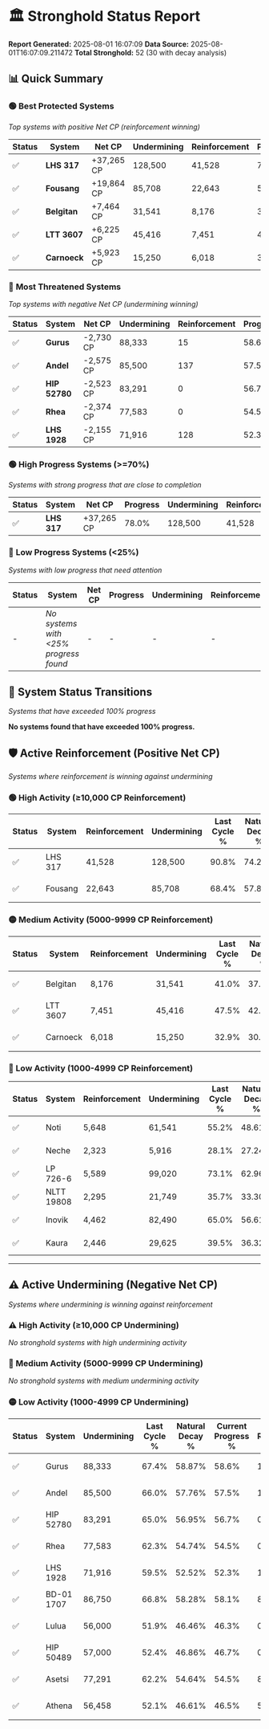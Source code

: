 # 🏛️ Stronghold Status Report

**Report Generated:** 2025-08-01 16:07:09
**Data Source:** 2025-08-01T16:07:09.211472
**Total Stronghold:** 52 (30 with decay analysis)

## 📊 Quick Summary

### 🟢 **Best Protected Systems**
*Top systems with positive Net CP (reinforcement winning)*

| Status | System | Net CP | Undermining | Reinforcement | Progress |
|--------|--------|--------|-------------|---------------|----------|
| ✅ | **LHS 317** | +37,265 CP | 128,500 | 41,528 | 78.0% |
| ✅ | **Fousang** | +19,864 CP | 85,708 | 22,643 | 59.8% |
| ✅ | **Belgitan** | +7,464 CP | 31,541 | 8,176 | 37.8% |
| ✅ | **LTT 3607** | +6,225 CP | 45,416 | 7,451 | 43.0% |
| ✅ | **Carnoeck** | +5,923 CP | 15,250 | 6,018 | 31.4% |

### 🔴 **Most Threatened Systems**
*Top systems with negative Net CP (undermining winning)*

| Status | System | Net CP | Undermining | Reinforcement | Progress |
|--------|--------|--------|-------------|---------------|----------|
| ✅ | **Gurus** | -2,730 CP | 88,333 | 15 | 58.6% |
| ✅ | **Andel** | -2,575 CP | 85,500 | 137 | 57.5% |
| ✅ | **HIP 52780** | -2,523 CP | 83,291 | 0 | 56.7% |
| ✅ | **Rhea** | -2,374 CP | 77,583 | 0 | 54.5% |
| ✅ | **LHS 1928** | -2,155 CP | 71,916 | 128 | 52.3% |

### 🟢 **High Progress Systems (>=70%)**
*Systems with strong progress that are close to completion*

| Status | System | Net CP | Progress | Undermining | Reinforcement |
|--------|--------|--------|----------|-------------|---------------|
| ✅ | **LHS 317** | +37,265 CP | 78.0% | 128,500 | 41,528 |

### 🔴 **Low Progress Systems (<25%)**
*Systems with low progress that need attention*

| Status | System | Net CP | Progress | Undermining | Reinforcement |
|--------|--------|--------|----------|-------------|---------------|
| - | *No systems with <25% progress found* | - | - | - | - |
## 🔄 System Status Transitions
*Systems that have exceeded 100% progress*

**No systems found that have exceeded 100% progress.**

## 🛡️ Active Reinforcement (Positive Net CP)
*Systems where reinforcement is winning against undermining*

### 🟢 High Activity (≥10,000 CP Reinforcement)

| Status | System | Reinforcement | Undermining | Last Cycle % | Natural Decay % | Current Progress % | Current CP | Net CP | Activity |
|--------|--------|---------------|-------------|--------------|-----------------|-------------------|------------|--------|----------|
| ✅ | LHS 317 | 41,528 | 128,500 | 90.8% | 74.27% | 78.0% | 780,000 | +37,265 | 🟢 High Reinforcement |
| ✅ | Fousang | 22,643 | 85,708 | 68.4% | 57.81% | 59.8% | 598,000 | +19,864 | 🟢 High Reinforcement |

### 🟡 Medium Activity (5000-9999 CP Reinforcement)

| Status | System | Reinforcement | Undermining | Last Cycle % | Natural Decay % | Current Progress % | Current CP | Net CP | Activity |
|--------|--------|---------------|-------------|--------------|-----------------|-------------------|------------|--------|----------|
| ✅ | Belgitan | 8,176 | 31,541 | 41.0% | 37.05% | 37.8% | 377,999 | +7,464 | 🟡 Medium Reinforcement |
| ✅ | LTT 3607 | 7,451 | 45,416 | 47.5% | 42.38% | 43.0% | 430,000 | +6,225 | 🟡 Medium Reinforcement |
| ✅ | Carnoeck | 6,018 | 15,250 | 32.9% | 30.81% | 31.4% | 314,000 | +5,923 | 🟡 Medium Reinforcement |

### 🔴 Low Activity (1000-4999 CP Reinforcement)

| Status | System | Reinforcement | Undermining | Last Cycle % | Natural Decay % | Current Progress % | Current CP | Net CP | Activity |
|--------|--------|---------------|-------------|--------------|-----------------|-------------------|------------|--------|----------|
| ✅ | Noti | 5,648 | 61,541 | 55.2% | 48.61% | 49.0% | 490,000 | +3,931 | 🔵 Low Reinforcement |
| ✅ | Neche | 2,323 | 5,916 | 28.1% | 27.24% | 27.5% | 275,000 | +2,606 | 🔵 Low Reinforcement |
| ✅ | LP 726-6 | 5,589 | 99,020 | 73.1% | 62.96% | 63.2% | 632,000 | +2,411 | 🔵 Low Reinforcement |
| ✅ | NLTT 19808 | 2,295 | 21,749 | 35.7% | 33.30% | 33.5% | 335,000 | +1,964 | 🔵 Low Reinforcement |
| ✅ | Inovik | 4,462 | 82,490 | 65.0% | 56.61% | 56.8% | 568,000 | +1,885 | 🔵 Low Reinforcement |
| ✅ | Kaura | 2,446 | 29,625 | 39.5% | 36.32% | 36.5% | 365,000 | +1,807 | 🔵 Low Reinforcement |


---

## ⚠️ Active Undermining (Negative Net CP)
*Systems where undermining is winning against reinforcement*

### ⚠️ High Activity (≥10,000 CP Undermining)

*No stronghold systems with high undermining activity*

### 🔶 Medium Activity (5000-9999 CP Undermining)

*No stronghold systems with medium undermining activity*

### 🟡 Low Activity (1000-4999 CP Undermining)

| Status | System | Undermining | Last Cycle % | Natural Decay % | Current Progress % | Reinforcement | Current CP | Net CP | Activity |
|--------|--------|-------------|--------------|-----------------|-------------------|---------------|------------|--------|----------|
| ✅ | Gurus | 88,333 | 67.4% | 58.87% | 58.6% | 15 | 586,000 | -2,730 | 🟡 Low Undermining |
| ✅ | Andel | 85,500 | 66.0% | 57.76% | 57.5% | 137 | 575,000 | -2,575 | 🟡 Low Undermining |
| ✅ | HIP 52780 | 83,291 | 65.0% | 56.95% | 56.7% | 0 | 567,000 | -2,523 | 🟡 Low Undermining |
| ✅ | Rhea | 77,583 | 62.3% | 54.74% | 54.5% | 0 | 545,000 | -2,374 | 🟡 Low Undermining |
| ✅ | LHS 1928 | 71,916 | 59.5% | 52.52% | 52.3% | 128 | 523,000 | -2,155 | 🟡 Low Undermining |
| ✅ | BD-01 1707 | 86,750 | 66.8% | 58.28% | 58.1% | 889 | 581,000 | -1,769 | 🟡 Low Undermining |
| ✅ | Lulua | 56,000 | 51.9% | 46.46% | 46.3% | 0 | 462,999 | -1,571 | 🟡 Low Undermining |
| ✅ | HIP 50489 | 57,000 | 52.4% | 46.86% | 46.7% | 0 | 467,000 | -1,568 | 🟡 Low Undermining |
| ✅ | Asetsi | 77,291 | 62.2% | 54.64% | 54.5% | 875 | 545,000 | -1,441 | 🟡 Low Undermining |
| ✅ | Athena | 56,458 | 52.1% | 46.61% | 46.5% | 520 | 465,000 | -1,121 | 🟡 Low Undermining |
